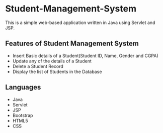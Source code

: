 # Student-Management-System
This is a simple web-based application written in Java using Servlet and JSP.

## Features of Student Management System
- Insert Basic details of a Student(Student ID, Name, Gender and CGPA)
- Update any of the details of a Student
- Delete a Student Record
- Display the list of Students in the Database

## Languages
- Java
- Servlet
- JSP
- Bootstrap
- HTML5
- CSS

